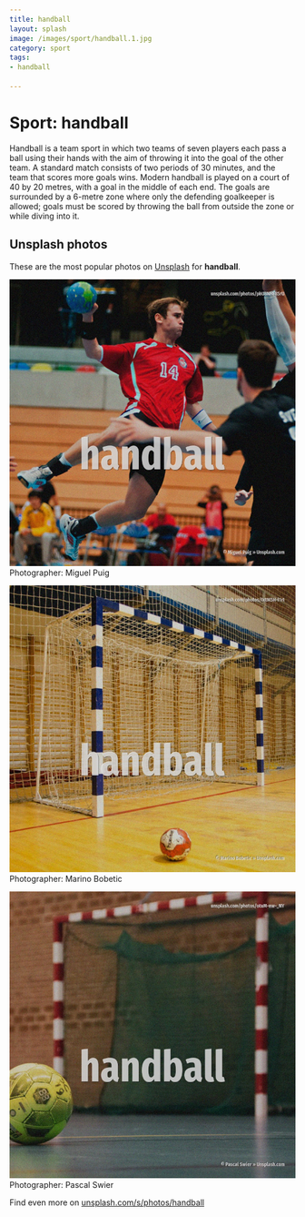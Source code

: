 ```yaml
---
title: handball
layout: splash
image: /images/sport/handball.1.jpg
category: sport
tags:
- handball

---
```

# Sport: handball

Handball  is a team sport in which two teams of seven players each  pass a ball using their hands  with the aim of throwing it into the goal of the other team. A standard match consists of two periods of 30 minutes, and the team that scores more goals wins.  Modern handball is played on a court of 40 by 20 metres, with a goal in the middle of each end. The goals are surrounded by a 6-metre  zone where only the defending goalkeeper is allowed; goals  must be scored by throwing the ball from outside the zone or while diving into it. 

 
## Unsplash photos
These are the most popular photos on [Unsplash](https://unsplash.com) for **handball**.
 
![handball](/images/sport/handball.1.jpg)
Photographer:  Miguel Puig
 
![handball](/images/sport/handball.2.jpg)
Photographer:  Marino Bobetic
 
![handball](/images/sport/handball.3.jpg)
Photographer:  Pascal Swier
 
Find even more on [unsplash.com/s/photos/handball](https://unsplash.com/s/photos/handball)
 
